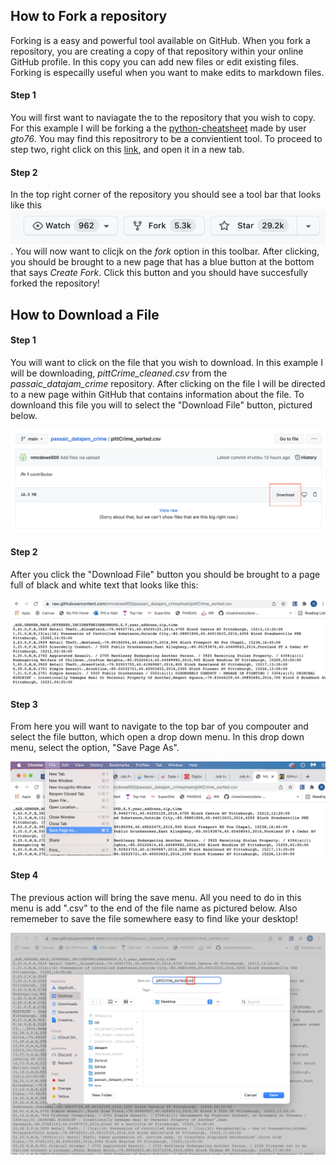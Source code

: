 ## How to Fork a repository
Forking is a easy and powerful tool available on GitHub. When you fork a repository, you are creating a copy of that repository within your online GitHub profile. In this copy you can add new files or edit existing files. Forking is especailly useful when you want to make  edits to markdown files. 
#### Step 1
You will first want to naviagate the to the repository that you wish to copy. For this example I will be forking a the [python-cheatsheet](https://github.com/gto76/python-cheatsheet) made by user *gto76*. You may find this repositrory to be a convientient tool. To proceed to step two, right click on this [link](https://github.com/gto76/python-cheatsheet), and open it in a new tab. 
#### Step 2
In the top right corner of the repository you should see a tool bar that looks like this <img src = "/images/fork.png" length = "50">. You will now want to clicjk on the *fork* option in this toolbar. After clicking, you should be brought to a new page that has a blue button at the bottom that says *Create Fork*. Click this button and you should have succesfully forked the repository! 

## How to Download a File
#### Step 1
You will want to click on the file that you wish to download. In this example I will be downloading, *pittCrime_cleaned.csv* from the *passaic_datajam_crime* repository. After clicking on the file I will be directed to a new page within GitHub that contains information about the file. To downloand this file you will to select the "Download File" button, pictured below. 

![](/images/download_button.png) 

#### Step 2
After you click the "Download File" button you should be brought to a page full of black and white text that looks like this:

![](/images/rawtext.png)

#### Step 3
From here you will want to navigate to the top bar of you compouter and select the file button, which open a drop down menu. In this drop down menu, select the option, "Save Page As". 

![](/images/savepageas.png)
#### Step 4
The previous action will bring the save menu. All you need to do in this menu is add ".csv" to the end of the file name as pictured below. Also rememeber to save the file somewhere easy to find like your desktop!

![](/images/addcsv.png)
